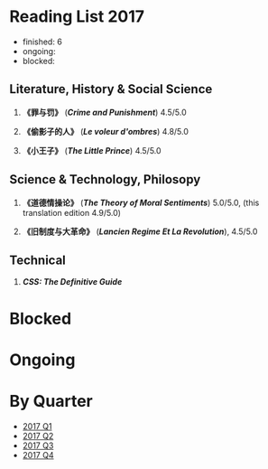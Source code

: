 Reading List 2017
========================

* finished: 6
* ongoing:
* blocked:

## Literature, History & Social Science

1. **《罪与罚》** (***Crime and Punishment***) 4.5/5.0

1. **《偷影子的人》**  (***Le voleur d'ombres***) 4.8/5.0

1. **《小王子》**  (***The Little Prince***) 4.5/5.0

## Science & Technology, Philosopy

1. **《道德情操论》** (***The Theory of Moral Sentiments***) 5.0/5.0, (this translation edition 4.9/5.0)

1. **《旧制度与大革命》** (***Lancien Regime Et La Revolution***), 4.5/5.0

## Technical

1. ***CSS: The Definitive Guide***


# Blocked

# Ongoing

# By Quarter
- [2017 Q1](2017_Q1.md)
- [2017 Q2](2017_Q2.md)
- [2017 Q3](2017_Q3.md)
- [2017 Q4](2017_Q4.md)
